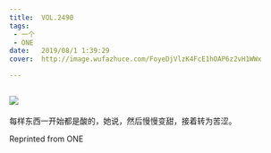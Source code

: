 ```yaml
---
title:	VOL.2490
tags:
 - 一个
 - ONE
date:	2019/08/1 1:39:29
cover:	http://image.wufazhuce.com/FoyeDjVlzK4FcE1hOAP6z2vH1WWx

---
```

![](http://image.wufazhuce.com/FoyeDjVlzK4FcE1hOAP6z2vH1WWx)
---

每样东西一开始都是酸的，她说，然后慢慢变甜，接着转为苦涩。
 
Reprinted from ONE
